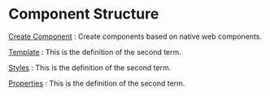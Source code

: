 # Component Structure

[Create Component](Create-Component.md)
: Create components based on native web components.

[Template](Template.md)
: This is the definition of the second term.

[Styles](Styles.md)
: This is the definition of the second term.

[Properties](Properties.md)
: This is the definition of the second term.
